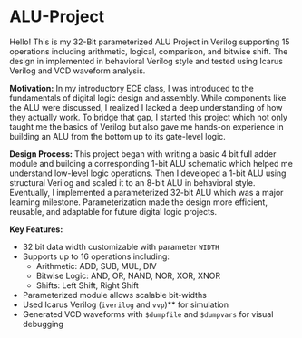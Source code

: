 # ALU-Project

Hello! This is my 32-Bit parameterized ALU Project in Verilog supporting 15 operations including arithmetic, logical, comparison, and bitwise shift. The design in implemented in behavioral Verilog style and tested using Icarus Verilog and VCD waveform analysis.



**Motivation:**
In my introductory ECE class, I was introduced to the fundamentals of digital logic design and assembly. While components like the ALU were discussed, I realized I lacked a deep understanding of how they actually work. To bridge that gap, I started this project which not only taught me the basics of Verilog but also gave me hands-on experience in building an ALU from the bottom up to its gate-level logic.



**Design Process:**
This project began with writing a basic 4 bit full adder module and building a corresponding 1-bit ALU schematic which helped me understand low-level logic operations. Then I developed a 1-bit ALU using structural Verilog and scaled it to an 8-bit ALU in behavioral style. Eventually, I implemented a parameterized 32-bit ALU which was a major learning milestone. Parameterization made the design more efficient, reusable, and adaptable for future digital logic projects.



**Key Features:**
- 32 bit data width customizable with parameter `WIDTH`
- Supports up to 16 operations including:
  - Arithmetic: ADD, SUB, MUL, DIV
  - Bitwise Logic: AND, OR, NAND, NOR, XOR, XNOR
  - Shifts: Left Shift, Right Shift
- Parameterized module allows scalable bit-widths
- Used Icarus Verilog (`iverilog` and `vvp`)** for simulation
- Generated VCD waveforms with `$dumpfile` and `$dumpvars` for visual debugging
